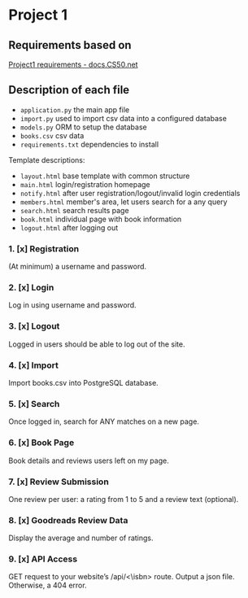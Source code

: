 # Project 1

## Requirements based on

[Project1 requirements - docs.CS50.net](https://docs.cs50.net/web/2018/x/projects/1/project1.html)

## Description of each file

- `application.py` the main app file  
- `import.py` used to import csv data into a configured database  
- `models.py` ORM to setup the database  
- `books.csv` csv data  
- `requirements.txt` dependencies to install

Template descriptions:

- `layout.html` base template with common structure
- `main.html` login/registration homepage
- `notify.html` after user registration/logout/invalid login credentials
- `members.html` member's area, let users search for a any query
- `search.html` search results page
- `book.html` individual page with book information
- `logout.html` after logging out

### 1. [x] Registration

(At minimum) a username and password.

### 2. [x] Login

Log in using username and password.

### 3. [x] Logout

Logged in users should be able to log out of the site.

### 4. [x] Import

Import books.csv into PostgreSQL database.

### 5. [x] Search

Once logged in, search for ANY matches on a new page.

### 6. [x] Book Page

Book details and reviews users left on my page.

### 7. [x] Review Submission

One review per user: a rating from 1 to 5 and a review text (optional).

### 8. [x] Goodreads Review Data

Display the average and number of ratings.

### 9. [x] API Access

GET request to your website’s /api/<\isbn> route. Output a json file. Otherwise, a 404 error.
